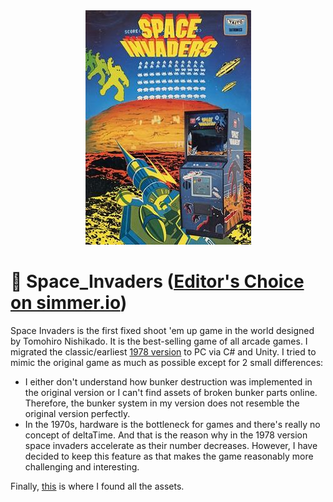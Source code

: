 <div style="text-align:center"><img src="cover.jpg" /></div>

# 👾 Space_Invaders ([Editor's Choice on simmer.io](https://sharemygame.com/@realYMYPlus/space-invaders))
Space Invaders is the first fixed shoot 'em up game in the world designed by Tomohiro Nishikado. It is the best-selling game of all arcade games. I migrated the classic/earliest [1978 version](https://www.youtube.com/watch?v=MU4psw3ccUI) to PC via C# and Unity. I tried to mimic the original game as much as possible except for 2 small differences:
- I either don't understand how bunker destruction was implemented in the original version or I can't find assets of broken bunker parts online. Therefore, the bunker system in my version does not resemble the original version perfectly.
- In the 1970s, hardware is the bottleneck for games and there's really no concept of deltaTime. And that is the reason why in the 1978 version space invaders accelerate as their number decreases. However, I have decided to keep this feature as that makes the game reasonably more challenging and interesting.

Finally, [this](https://www.deviantart.com/gooperblooper22/art/Space-Invaders-Sprite-Sheet-135338373) is where I found all the assets.